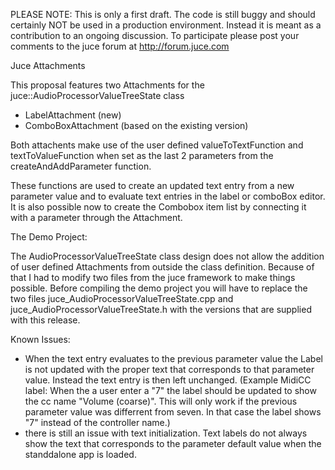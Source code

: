 PLEASE NOTE: This is only a first draft. The code is still buggy and should certainly NOT be used in a production environment. Instead it is meant as a contribution to an ongoing discussion.
To participate please post your comments to the juce forum at http://forum.juce.com

Juce Attachments

This proposal features two Attachments for the juce::AudioProcessorValueTreeState class
- LabelAttachment (new)
- ComboBoxAttachment (based on the existing version)

Both attachents make use of the user defined valueToTextFunction and textToValueFunction when set as the last 2 parameters from the createAndAddParameter function.

These functions are used to create an updated text entry from a new parameter value and to evaluate text entries in the label or comboBox editor.
It is also possible now to create the Combobox item list by connecting it with a parameter through the Attachment.

The Demo Project:

The AudioProcessorValueTreeState class design does not allow the addition of user defined Attachments from outside the class definition. Because of that I had to modify two files from the juce framework to make things possible.
Before compiling the demo project you will have to replace the two files juce_AudioProcessorValueTreeState.cpp and juce_AudioProcessorValueTreeState.h
with the versions that are supplied with this release.

Known Issues:
- When the text entry evaluates to the previous parameter value the Label is not updated with the proper text that corresponds to that parameter value. 
Instead the text entry is then left unchanged.
(Example MidiCC label: When the a user enter a "7" the label should be updated to show the cc name "Volume (coarse)". This will only work if the previous parameter value was differrent from seven. In that case the label shows "7" instead of the controller name.)
- there is still an issue with text initialization. Text labels do not always show the text that corresponds to the parameter default value when the standdalone app is loaded. 
 
